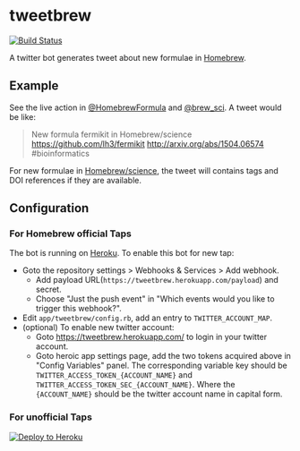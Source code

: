 # tweetbrew

[![Build Status](https://travis-ci.org/Homebrew/tweetbrew.svg?branch=master)](https://travis-ci.org/Homebrew/tweetbrew)

A twitter bot generates tweet about new formulae in [Homebrew](http://brew.sh).

## Example

See the live action in [@HomebrewFormula](https://twitter.com/HomebrewFormula) and [@brew_sci](https://twitter.com/brew_sci). A tweet would be like:

> New formula fermikit in Homebrew/science https://github.com/lh3/fermikit  http://arxiv.org/abs/1504.06574  #bioinformatics

For new formulae in [Homebrew/science](https://github.com/Homebrew/homebrew-science), the tweet will contains tags and DOI references if they are available.

## Configuration

### For Homebrew official Taps

The bot is running on [Heroku](https://www.heroku.com). To enable this bot for new tap:

* Goto the repository settings > Webhooks & Services > Add webhook.
  * Add payload URL(`https://tweetbrew.herokuapp.com/payload`) and secret.
  * Choose "Just the push event" in "Which events would you like to trigger this webhook?".
* Edit `app/tweetbrew/config.rb`, add an entry to `TWITTER_ACCOUNT_MAP`.
* (optional) To enable new twitter account:
  * Goto https://tweetbrew.herokuapp.com/ to login in your twitter account.
  * Goto heroic app settings page, add the two tokens acquired above in "Config Variables" panel. The corresponding variable key should be `TWITTER_ACCESS_TOKEN_{ACCOUNT_NAME}` and `TWITTER_ACCESS_TOKEN_SEC_{ACCOUNT_NAME}`. Where the `{ACCOUNT_NAME}` should be the twitter account name in capital form.

### For unofficial Taps

[![Deploy to Heroku](https://www.herokucdn.com/deploy/button.svg)](https://heroku.com/deploy)
